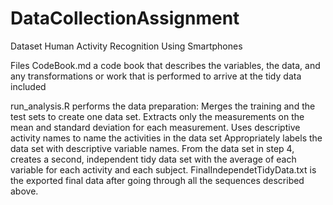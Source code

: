 # DataCollectionAssignment
Dataset
Human Activity Recognition Using Smartphones

Files
CodeBook.md a code book that describes the variables, the data, and any transformations or work that is performed to arrive at the tidy data included

run_analysis.R performs the data preparation:
Merges the training and the test sets to create one data set.
Extracts only the measurements on the mean and standard deviation for each measurement.
Uses descriptive activity names to name the activities in the data set
Appropriately labels the data set with descriptive variable names.
From the data set in step 4, creates a second, independent tidy data set with the average of each variable for each activity and each subject.
FinalIndependetTidyData.txt is the exported final data after going through all the sequences described above.

